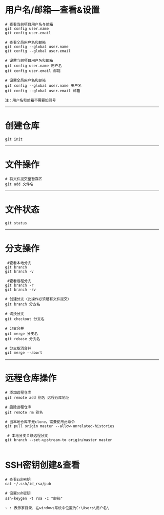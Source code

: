 # 用户名/邮箱—查看&设置

```shell
# 查看当前项目用户名与邮箱
git config user.name
git config user.email

# 查看全局用户名和邮箱
git config --global user.name
git config --global user.email

```

```shell
# 设置当前项目用户名和邮箱
git config user.name 用户名
git config user.email 邮箱

# 设置全局用户名和邮箱
git config --global user.name 用户名
git config --global user.email 邮箱

注：用户名和邮箱不需要加引号
```

------



# 创建仓库

```shell
git init
```

------



# 文件操作

```shell
# 将文件提交至暂存区
git add 文件名
```

------



#  文件状态

```shell
git status
```

------



# 分支操作

```shell
 #查看本地分支
git branch
git branch -v 

 #查看远程分支
git branch -r
git branch -rv

# 创建分支（此操作必须是有文件提交）
git branch 分支名

# 切换分支
git checkout 分支名

# 分支合并
git merge 分支名
git rebase 分支名

# 分支取消合并
git merge --abort
```



------



# 远程仓库操作

```shell
# 添加远程仓库
git remote add 别名 远程仓库地址

# 删除远程仓库
git remote rm 别名

# 当本地仓库不是clone，需要使用此命令
git pull origin master --allow-unrelated-histories
 
 # 本地分支关联远程分支
git branch --set-upstream-to origin/master master
  
```



# SSH密钥创建&查看

```shell
# 查看ssh密钥
cat ~/.ssh/id_rsa/pub

# 设置ssh密钥
ssh-keygen -t rsa -C "邮箱"
```

`~ : 表示家目录，在windows系统中位置为C:\Users\用户名\`

